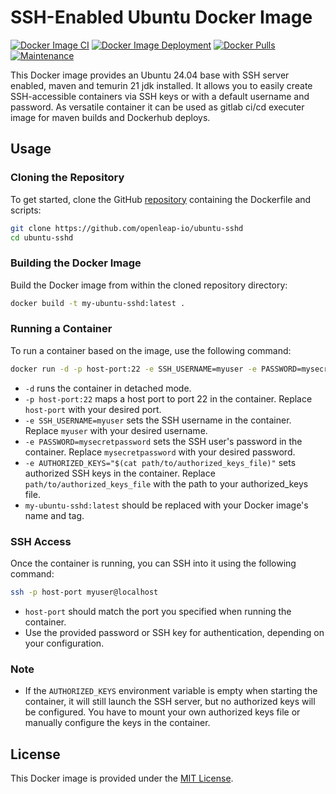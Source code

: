 # SSH-Enabled Ubuntu Docker Image

[![Docker Image CI](https://github.com/openleap-io/ubuntu-ssh-temurin/actions/workflows/ci.yml/badge.svg)](https://github.com/openleap-io/ubuntu-ssh-temurin/actions/workflows/ci.yml)
[![Docker Image Deployment](https://github.com/openleap-io/ubuntu-ssh-temurin/actions/workflows/cd.yml/badge.svg)](https://github.com/openleap-io/ubuntu-ssh-temuring/actions/workflows/cd.yml)
[![Docker Pulls](https://img.shields.io/docker/pulls/openleap/ubuntu-ssh-temurin.svg)](https://hub.docker.com/r/openleap/ubuntu-ssh-temurin)
[![Maintenance](https://img.shields.io/badge/Maintained-Yes-green.svg)](https://github.com/openleap-io/ubuntu-ssh-temurin)

This Docker image provides an Ubuntu 24.04 base with SSH server enabled, maven and temurin 21 jdk installed. 
It allows you to easily create SSH-accessible containers via SSH keys or with a default username and password.
As versatile container it can be used as gitlab ci/cd executer image for maven builds and Dockerhub deploys. 

## Usage

### Cloning the Repository

To get started, clone the GitHub  [repository](https://github.com/openleap-io/ubuntu-sshd) containing the Dockerfile and scripts:

```bash
git clone https://github.com/openleap-io/ubuntu-sshd
cd ubuntu-sshd
```

### Building the Docker Image

Build the Docker image from within the cloned repository directory:

```bash
docker build -t my-ubuntu-sshd:latest .
```

### Running a Container

To run a container based on the image, use the following command:

```bash
docker run -d -p host-port:22 -e SSH_USERNAME=myuser -e PASSWORD=mysecretpassword -e AUTHORIZED_KEYS="$(cat path/to/authorized_keys_file)" my-ubuntu-sshd:latest
```

- `-d` runs the container in detached mode.
- `-p host-port:22` maps a host port to port 22 in the container. Replace `host-port` with your desired port.
- `-e SSH_USERNAME=myuser` sets the SSH username in the container. Replace `myuser` with your desired username.
- `-e PASSWORD=mysecretpassword` sets the SSH user's password in the container. Replace `mysecretpassword` with your desired password.
- `-e AUTHORIZED_KEYS="$(cat path/to/authorized_keys_file)"` sets authorized SSH keys in the container. Replace `path/to/authorized_keys_file` with the path to your authorized_keys file.
- `my-ubuntu-sshd:latest` should be replaced with your Docker image's name and tag.

### SSH Access

Once the container is running, you can SSH into it using the following command:

```bash
ssh -p host-port myuser@localhost
```

- `host-port` should match the port you specified when running the container.
- Use the provided password or SSH key for authentication, depending on your configuration.

### Note

- If the `AUTHORIZED_KEYS` environment variable is empty when starting the container, it will still launch the SSH server, but no authorized keys will be configured. You have to mount your own authorized keys file or manually configure the keys in the container.

## License

This Docker image is provided under the [MIT License](LICENSE).
